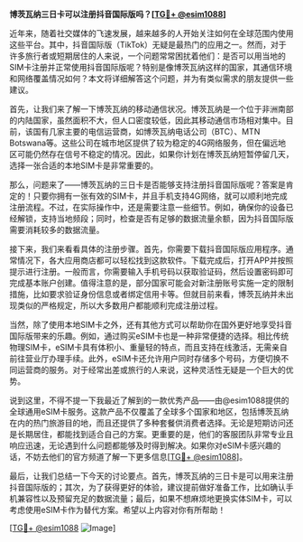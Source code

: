 **博茨瓦纳三日卡可以注册抖音国际版吗？[[TG💪+ @esim1088](https://t.me/s/esim1088)]**

近年来，随着社交媒体的飞速发展，越来越多的人开始关注如何在全球范围内使用这些平台。其中，抖音国际版（TikTok）无疑是最热门的应用之一。然而，对于许多旅行者或短期居住的人来说，一个问题常常困扰着他们：是否可以用当地的SIM卡注册并正常使用抖音国际版呢？特别是像博茨瓦纳这样的国家，其通信环境和网络覆盖情况如何？本文将详细解答这个问题，并为有类似需求的朋友提供一些建议。

首先，让我们来了解一下博茨瓦纳的移动通信状况。博茨瓦纳是一个位于非洲南部的内陆国家，虽然面积不大，但人口密度较低，因此其移动通信市场相对集中。目前，该国有几家主要的电信运营商，如博茨瓦纳电话公司（BTC）、MTN Botswana等。这些公司在城市地区提供了较为稳定的4G网络服务，但在偏远地区可能仍然存在信号不稳定的情况。因此，如果你计划在博茨瓦纳短暂停留几天，选择一张合适的本地SIM卡是非常重要的。

那么，问题来了——博茨瓦纳的三日卡是否能够支持注册抖音国际版呢？答案是肯定的！只要你拥有一张有效的SIM卡，并且手机支持4G网络，就可以顺利地完成注册流程。不过，在实际操作中，还是需要注意一些细节。例如，确保你的设备已经解锁，支持当地频段；同时，检查是否有足够的数据流量余额，因为抖音国际版需要消耗较多的数据流量。

接下来，我们来看看具体的注册步骤。首先，你需要下载抖音国际版应用程序。通常情况下，各大应用商店都可以轻松找到这款软件。下载完成后，打开APP并按照提示进行注册。一般而言，你需要输入手机号码以获取验证码，然后设置密码即可完成基本账户创建。值得注意的是，部分国家可能会对新注册账号实施一定的限制措施，比如要求验证身份信息或者绑定信用卡等。但就目前来看，博茨瓦纳并未出现类似的严格规定，所以大多数用户都能顺利完成注册过程。

当然，除了使用本地SIM卡之外，还有其他方式可以帮助你在国外更好地享受抖音国际版带来的乐趣。例如，通过购买eSIM卡也是一种非常便捷的选择。相比传统物理SIM卡，eSIM卡具有体积小、重量轻的特点，而且支持在线激活，无需亲自前往营业厅办理手续。此外，eSIM卡还允许用户同时存储多个号码，方便切换不同运营商的服务。对于经常出差或旅行的人来说，这种灵活性无疑是一个巨大的优势。

说到这里，不得不提一下我最近了解到的一款优秀产品——由@esim1088提供的全球通用eSIM卡服务。这款产品不仅覆盖了全球多个国家和地区，包括博茨瓦纳在内的热门旅游目的地，而且还提供了多种套餐供消费者选择。无论是短期访问还是长期居住，都能找到适合自己的方案。更重要的是，他们的客服团队非常专业且响应迅速，无论遇到什么问题都能够及时得到解决。如果你对eSIM卡感兴趣的话，不妨去他们的官方频道了解一下更多信息[[TG💪+ @esim1088](https://t.me/s/esim1088)]。

最后，让我们总结一下今天的讨论要点。首先，博茨瓦纳的三日卡是可以用来注册抖音国际版的；其次，为了获得更好的体验，建议提前做好准备工作，比如确认手机兼容性以及预留充足的数据流量；最后，如果不想麻烦地更换实体SIM卡，可以考虑使用eSIM卡作为替代方案。希望以上内容对你有所帮助！

[[TG💪+ @esim1088](https://t.me/s/esim1088) ![Image](https://i.postimg.cc/4NQfJmqS/Snipaste-2025-05-13-00-14-12.png)]